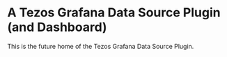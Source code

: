 # A Tezos Grafana Data Source Plugin (and Dashboard)

This is the future home of the Tezos Grafana Data Source Plugin.
